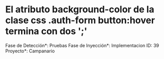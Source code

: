 # El atributo background-color de la clase css .auth-form button:hover termina con dos ';'

Fase de Detección*: Pruebas
Fase de Inyección*: Implementacion
ID: 39
Proyecto*: Campanario